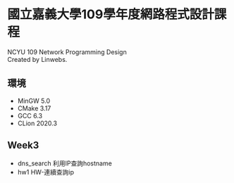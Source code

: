 # 國立嘉義大學109學年度網路程式設計課程
NCYU 109 Network Programming Design  
Created by Linwebs.  

## 環境
* MinGW 5.0
* CMake 3.17
* GCC 6.3
* CLion 2020.3

## Week3
* dns_search 利用IP查詢hostname
* hw1 HW-連續查詢ip
